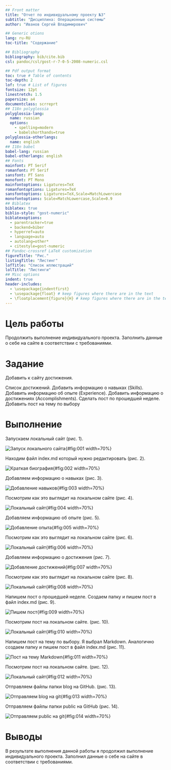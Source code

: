 ```yaml
---
## Front matter
title: "Отчет по индивидуальному проекту №3"
subtitle: "Дисциплина: Операционные системы"
author: "Иванов Сергей Владимирович"

## Generic otions
lang: ru-RU
toc-title: "Содержание"

## Bibliography
bibliography: bib/cite.bib
csl: pandoc/csl/gost-r-7-0-5-2008-numeric.csl

## Pdf output format
toc: true # Table of contents
toc-depth: 2
lof: true # List of figures
fontsize: 12pt
linestretch: 1.5
papersize: a4
documentclass: scrreprt
## I18n polyglossia
polyglossia-lang:
  name: russian
  options:
	- spelling=modern
	- babelshorthands=true
polyglossia-otherlangs:
  name: english
## I18n babel
babel-lang: russian
babel-otherlangs: english
## Fonts
mainfont: PT Serif
romanfont: PT Serif
sansfont: PT Sans
monofont: PT Mono
mainfontoptions: Ligatures=TeX
romanfontoptions: Ligatures=TeX
sansfontoptions: Ligatures=TeX,Scale=MatchLowercase
monofontoptions: Scale=MatchLowercase,Scale=0.9
## Biblatex
biblatex: true
biblio-style: "gost-numeric"
biblatexoptions:
  - parentracker=true
  - backend=biber
  - hyperref=auto
  - language=auto
  - autolang=other*
  - citestyle=gost-numeric
## Pandoc-crossref LaTeX customization
figureTitle: "Рис."
listingTitle: "Листинг"
lofTitle: "Список иллюстраций"
lolTitle: "Листинги"
## Misc options
indent: true
header-includes:
  - \usepackage{indentfirst}
  - \usepackage{float} # keep figures where there are in the text
  - \floatplacement{figure}{H} # keep figures where there are in the text
---
```


# Цель работы

Продолжить выполнение индивидуального проекта. Заполнить данные о себе на сайте в соответствии с требованиями.

# Задание

Добавить к сайту достижения.

Список достижений.
Добавить информацию о навыках (Skills).
Добавить информацию об опыте (Experience).
Добавить информацию о достижениях (Accomplishments).
Сделать пост по прошедшей неделе.
Добавить пост на тему по выбору

# Выполнение 

Запускаем локальный сайт (рис. 1).

![Запуск локального сайта](image/1.png){#fig:001 width=70%}

Находим файл index.md который нужно редактировать (рис. 2).

![Краткая биография](image/2.png){#fig:002 width=70%}

Добавляем информацию о навыках (рис. 3).

![Добавление навыков](image/3.png){#fig:003 width=70%}

Посмотрим как это выглядит на локальном сайте (рис. 4).

![Локальный сайт](image/4.png){#fig:004 width=70%}

Добавляем информацию об опыте (рис. 5). 

![Добавление опыта](image/5.png){#fig:005 width=70%}

Посмотрим как это выглядит на локальном сайте (рис. 6).

![Локальный сайт](image/6.png){#fig:006 width=70%}

Добавляем информацию о достижения (рис. 7). 

![Добавление достижений](image/7.png){#fig:007 width=70%}

Посмотрим как это выглядит на локальном сайте (рис. 8).

![Локальный сайт](image/8.png){#fig:008 width=70%}

Напишем пост о прошедшей неделе. Создаем папку и пишем пост в файл index.md (рис. 9).

![Пишем пост](image/9.png){#fig:009 width=70%}

Посмотрим пост на локальном сайте. (рис. 10).

![Локальный сайт](image/10.png){#fig:010 width=70%}

Напишем пост на тему по выбору. Я выбрал Markdown. Аналогично создаем папку и пишем пост в файл index.md (рис. 11).

![Пост на тему Markdown](image/11.png){#fig:011 width=70%}

Посмотрим пост на локальном сайте. (рис. 12).

![Локальный сайт](image/12.png){#fig:012 width=70%}

Отправляем файлы папки blog на GitHub. (рис. 13). 

![Отправляем blog на git](image/13.png){#fig:013 width=70%}

Отправляем файлы папки public на GitHub (рис. 14).

![Отправляем public на git](image/14.png){#fig:014 width=70%}

# Выводы

В результате выполнения данной работы я продолжил выполнение индивидуального проекта. Заполнил данные о себе на сайте в соответствии с требованиями.

